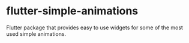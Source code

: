 # flutter-simple-animations

Flutter package that provides easy to use widgets for some of the most used simple animations.
